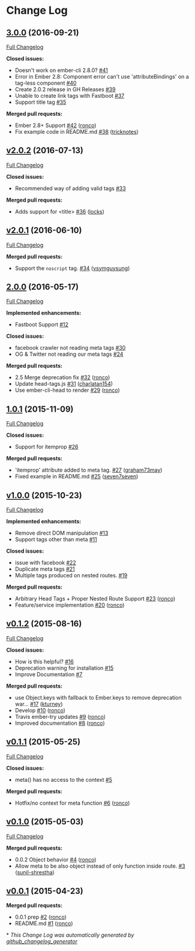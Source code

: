 # Change Log

## [3.0.0](https://github.com/ronco/ember-cli-meta-tags/tree/3.0.0) (2016-09-21)
[Full Changelog](https://github.com/ronco/ember-cli-meta-tags/compare/v2.0.2...3.0.0)

**Closed issues:**

- Doesn't work on ember-cli 2.8.0? [\#41](https://github.com/ronco/ember-cli-meta-tags/issues/41)
- Error in Ember 2.8: Component error can't use 'attributeBindings' on a tag-less component [\#40](https://github.com/ronco/ember-cli-meta-tags/issues/40)
- Create 2.0.2 release in GH Releases [\#39](https://github.com/ronco/ember-cli-meta-tags/issues/39)
- Unable to create link tags with Fastboot [\#37](https://github.com/ronco/ember-cli-meta-tags/issues/37)
- Support title tag [\#35](https://github.com/ronco/ember-cli-meta-tags/issues/35)

**Merged pull requests:**

- Ember 2.8+ Support [\#42](https://github.com/ronco/ember-cli-meta-tags/pull/42) ([ronco](https://github.com/ronco))
- Fix example code in README.md [\#38](https://github.com/ronco/ember-cli-meta-tags/pull/38) ([tricknotes](https://github.com/tricknotes))

## [v2.0.2](https://github.com/ronco/ember-cli-meta-tags/tree/v2.0.2) (2016-07-13)
[Full Changelog](https://github.com/ronco/ember-cli-meta-tags/compare/v2.0.1...v2.0.2)

**Closed issues:**

- Recommended way of adding valid tags [\#33](https://github.com/ronco/ember-cli-meta-tags/issues/33)

**Merged pull requests:**

- Adds support for \<title\> [\#36](https://github.com/ronco/ember-cli-meta-tags/pull/36) ([locks](https://github.com/locks))

## [v2.0.1](https://github.com/ronco/ember-cli-meta-tags/tree/v2.0.1) (2016-06-10)
[Full Changelog](https://github.com/ronco/ember-cli-meta-tags/compare/2.0.0...v2.0.1)

**Merged pull requests:**

- Support the `noscript` tag. [\#34](https://github.com/ronco/ember-cli-meta-tags/pull/34) ([vsymguysung](https://github.com/vsymguysung))

## [2.0.0](https://github.com/ronco/ember-cli-meta-tags/tree/2.0.0) (2016-05-17)
[Full Changelog](https://github.com/ronco/ember-cli-meta-tags/compare/1.0.1...2.0.0)

**Implemented enhancements:**

- Fastboot Support [\#12](https://github.com/ronco/ember-cli-meta-tags/issues/12)

**Closed issues:**

- facebook crawler not reading meta tags [\#30](https://github.com/ronco/ember-cli-meta-tags/issues/30)
- OG & Twitter not reading our meta tags [\#24](https://github.com/ronco/ember-cli-meta-tags/issues/24)

**Merged pull requests:**

- 2.5 Merge deprecation fix [\#32](https://github.com/ronco/ember-cli-meta-tags/pull/32) ([ronco](https://github.com/ronco))
- Update head-tags.js [\#31](https://github.com/ronco/ember-cli-meta-tags/pull/31) ([charlatan154](https://github.com/charlatan154))
- Use ember-cli-head to render [\#29](https://github.com/ronco/ember-cli-meta-tags/pull/29) ([ronco](https://github.com/ronco))

## [1.0.1](https://github.com/ronco/ember-cli-meta-tags/tree/1.0.1) (2015-11-09)
[Full Changelog](https://github.com/ronco/ember-cli-meta-tags/compare/v1.0.0...1.0.1)

**Closed issues:**

- Support for itemprop  [\#26](https://github.com/ronco/ember-cli-meta-tags/issues/26)

**Merged pull requests:**

- 'itemprop' attribute added to meta tag. [\#27](https://github.com/ronco/ember-cli-meta-tags/pull/27) ([graham73may](https://github.com/graham73may))
- Fixed example in README.md [\#25](https://github.com/ronco/ember-cli-meta-tags/pull/25) ([seven7seven](https://github.com/seven7seven))

## [v1.0.0](https://github.com/ronco/ember-cli-meta-tags/tree/v1.0.0) (2015-10-23)
[Full Changelog](https://github.com/ronco/ember-cli-meta-tags/compare/v0.1.2...v1.0.0)

**Implemented enhancements:**

- Remove direct DOM manipulation [\#13](https://github.com/ronco/ember-cli-meta-tags/issues/13)
- Support tags other than meta [\#11](https://github.com/ronco/ember-cli-meta-tags/issues/11)

**Closed issues:**

- issue with facebook [\#22](https://github.com/ronco/ember-cli-meta-tags/issues/22)
- Duplicate meta tags [\#21](https://github.com/ronco/ember-cli-meta-tags/issues/21)
- Multiple tags produced on nested routes. [\#19](https://github.com/ronco/ember-cli-meta-tags/issues/19)

**Merged pull requests:**

- Arbitrary Head Tags + Proper Nested Route Support [\#23](https://github.com/ronco/ember-cli-meta-tags/pull/23) ([ronco](https://github.com/ronco))
- Feature/service implementation [\#20](https://github.com/ronco/ember-cli-meta-tags/pull/20) ([ronco](https://github.com/ronco))

## [v0.1.2](https://github.com/ronco/ember-cli-meta-tags/tree/v0.1.2) (2015-08-16)
[Full Changelog](https://github.com/ronco/ember-cli-meta-tags/compare/v0.1.1...v0.1.2)

**Closed issues:**

- How is this helpful? [\#16](https://github.com/ronco/ember-cli-meta-tags/issues/16)
- Deprecation warning for installation [\#15](https://github.com/ronco/ember-cli-meta-tags/issues/15)
- Improve Documentation [\#7](https://github.com/ronco/ember-cli-meta-tags/issues/7)

**Merged pull requests:**

- use Object.keys with fallback to Ember.keys to remove deprecation war… [\#17](https://github.com/ronco/ember-cli-meta-tags/pull/17) ([kturney](https://github.com/kturney))
- Develop [\#10](https://github.com/ronco/ember-cli-meta-tags/pull/10) ([ronco](https://github.com/ronco))
- Travis ember-try updates [\#9](https://github.com/ronco/ember-cli-meta-tags/pull/9) ([ronco](https://github.com/ronco))
- Improved documentation [\#8](https://github.com/ronco/ember-cli-meta-tags/pull/8) ([ronco](https://github.com/ronco))

## [v0.1.1](https://github.com/ronco/ember-cli-meta-tags/tree/v0.1.1) (2015-05-25)
[Full Changelog](https://github.com/ronco/ember-cli-meta-tags/compare/v0.1.0...v0.1.1)

**Closed issues:**

- meta\(\) has no access to the context [\#5](https://github.com/ronco/ember-cli-meta-tags/issues/5)

**Merged pull requests:**

- Hotfix/no context for meta function [\#6](https://github.com/ronco/ember-cli-meta-tags/pull/6) ([ronco](https://github.com/ronco))

## [v0.1.0](https://github.com/ronco/ember-cli-meta-tags/tree/v0.1.0) (2015-05-03)
[Full Changelog](https://github.com/ronco/ember-cli-meta-tags/compare/v0.0.1...v0.1.0)

**Merged pull requests:**

- 0.0.2 Object behavior [\#4](https://github.com/ronco/ember-cli-meta-tags/pull/4) ([ronco](https://github.com/ronco))
- Allow meta to be also object instead of only function inside route. [\#3](https://github.com/ronco/ember-cli-meta-tags/pull/3) ([sunil-shrestha](https://github.com/sunil-shrestha))

## [v0.0.1](https://github.com/ronco/ember-cli-meta-tags/tree/v0.0.1) (2015-04-23)
**Merged pull requests:**

- 0.0.1 prep [\#2](https://github.com/ronco/ember-cli-meta-tags/pull/2) ([ronco](https://github.com/ronco))
- README.md [\#1](https://github.com/ronco/ember-cli-meta-tags/pull/1) ([ronco](https://github.com/ronco))



\* *This Change Log was automatically generated by [github_changelog_generator](https://github.com/skywinder/Github-Changelog-Generator)*